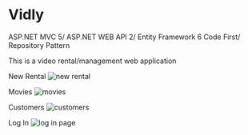 # Vidly
ASP.NET MVC 5/ ASP.NET WEB API 2/ Entity Framework 6 Code First/ Repository Pattern 

This is a video rental/management web application

New Rental
![new rental](https://user-images.githubusercontent.com/16660134/27806636-b6b4ce14-6009-11e7-8de2-3fca36b496b0.png)

Movies
![movies](https://user-images.githubusercontent.com/16660134/27806649-c3ca15be-6009-11e7-9d8d-88e9f3c0dcd6.png)

Customers
![customers](https://user-images.githubusercontent.com/16660134/27806654-cb12cf78-6009-11e7-8bd5-58055da8cd68.png)

Log In
![log in page](https://user-images.githubusercontent.com/16660134/27806659-d2ef6170-6009-11e7-9e05-fd7cbda824fd.png)
